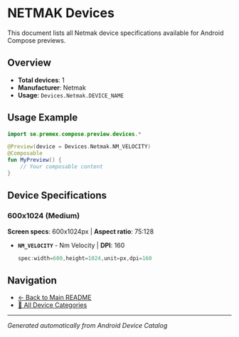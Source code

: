# NETMAK Devices

This document lists all Netmak device specifications available for Android Compose previews.

## Overview

- **Total devices**: 1
- **Manufacturer**: Netmak
- **Usage**: `Devices.Netmak.DEVICE_NAME`

## Usage Example

```kotlin
import se.premex.compose.preview.devices.*

@Preview(device = Devices.Netmak.NM_VELOCITY)
@Composable
fun MyPreview() {
    // Your composable content
}
```

## Device Specifications

### 600x1024 (Medium)

**Screen specs**: 600x1024px | **Aspect ratio**: 75:128

- **`NM_VELOCITY`** - Nm Velocity | **DPI**: 160
  ```kotlin
  spec:width=600,height=1024,unit=px,dpi=160
  ```

## Navigation

- [← Back to Main README](../../README.md)
- [📱 All Device Categories](../README.md)

---
*Generated automatically from Android Device Catalog*

